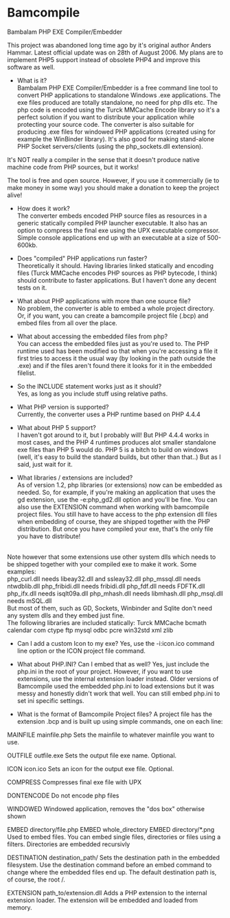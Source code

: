 # Bamcompile
Bambalam PHP EXE Compiler/Embedder

This project was abandoned long time ago by it's original author Anders Hammar.
Latest official update was on 28th of August 2006.
My plans are to implement PHP5 support instead of obsolete PHP4 and improve this software as well.

- What is it?<br/>
Bambalam PHP EXE Compiler/Embedder is a free command line tool to convert PHP applications to standalone Windows .exe applications. The exe files produced are totally standalone, no need for php dlls etc. The php code is encoded using the Turck MMCache Encode library so it's a perfect solution if you want to distribute your application while protecting your source code. The converter is also suitable for producing .exe files for windowed PHP applications (created using for example the WinBinder library). It's also good for making stand-alone PHP Socket servers/clients (using the php_sockets.dll extension). 

It's NOT really a compiler in the sense that it doesn't produce native machine code from PHP sources, but it works! 

The tool is free and open source. However, if you use it commercially (ie to make money in some way) you should make a donation to keep the project alive! 

- How does it work?<br/>
The converter embeds encoded PHP source files as resources in a generic statically compiled PHP launcher executable. It also has an option to compress the final exe using the UPX executable compressor. Simple console applications end up with an executable at a size of 500-600kb. 

- Does "compiled" PHP applications run faster?<br/>
Theoretically it should. Having libraries linked statically and encoding files (Turck MMCache encodes PHP sources as PHP bytecode, I think) should contribute to faster applications. But I haven't done any decent tests on it. 

- What about PHP applications with more than one source file?<br/>
No problem, the converter is able to embed a whole project directory. Or, if you want, you can create a bamcompile project file (.bcp) and embed files from all over the place. 

- What about accessing the embedded files from php?<br/>
You can access the embedded files just as you're used to. The PHP runtime used has been modified so that when you're accessing a file it first tries to access it the usual way (by looking in the path outside the .exe) and if the files aren't found there it looks for it in the embedded filelist.

- So the INCLUDE statement works just as it should?<br/>
Yes, as long as you include stuff using relative paths. 

- What PHP version is supported?<br/>
Currently, the converter uses a PHP runtime based on PHP 4.4.4 

- What about PHP 5 support?<br/>
I haven't got around to it, but I probably will! But PHP 4.4.4 works in most cases, and the PHP 4 runtimes produces alot smaller standalone exe files than PHP 5 would do. PHP 5 is a bitch to build on windows (well, it's easy to build the standard builds, but other than that..) But as I said, just wait for it. 

- What libraries / extensions are included?<br/>
As of version 1.2, php libraries (or extensions) now can be embedded as needed. So, for example, if you're making an application that uses the gd extension, use the -e:php_gd2.dll option and you'll be fine. You can also use the EXTENSION command when working with bamcompile project files. You still have to have access to the php extension dll files when embedding of course, they are shipped together with the PHP distribution. But once you have compiled your exe, that's the only file you have to distribute! 
<br/>
Note however that some extensions use other system dlls which needs to be shipped together with your compiled exe to make it work. Some examples:
<br/>
php_curl.dll needs libeay32.dll and ssleay32.dll
php_mssql.dll needs ntwdblib.dll
php_fribidi.dll needs fribidi.dll
php_fdf.dll needs FDFTK.dll
php_ifx.dll needs isqlt09a.dll
php_mhash.dll needs libmhash.dll
php_msql.dll needs mSQL.dll
<br/>
But most of them, such as GD, Sockets, Winbinder and Sqlite don't need any system dlls and they embed just fine.
<br/>
The following libraries are included statically:
Turck MMCache
bcmath
calendar
com
ctype
ftp
mysql
odbc
pcre
win32std
xml
zlib 

- Can I add a custom Icon to my exe?
Yes, use the -i:icon.ico command line option or the ICON project file command. 

- What about PHP.INI? Can I embed that as well?
Yes, just include the php.ini in the root of your project. However, if you want to use extensions, use the internal extension loader instead. Older versions of Bamcompile used the embedded php.ini to load extensions but it was messy and honestly didn't work that well. You can still embed php.ini to set ini specific settings. 

- What is the format of Bamcompile Project files?
A project file has the extension .bcp and is built up using simple commands, one on each line:

MAINFILE mainfile.php
Sets the mainfile to whatever mainfile you want to use. 

OUTFILE outfile.exe
Sets the output file exe name. Optional.

ICON icon.ico
Sets an icon for the output exe file. Optional.

COMPRESS
Compresses final exe file with UPX

DONTENCODE
Do not encode php files

WINDOWED
Windowed application, removes the "dos box" otherwise shown

EMBED directory/file.php
EMBED whole_directory
EMBED directory/*.png
Used to embed files. You can embed single files, directories or files using a filters. Directories are embedded recursivly

DESTINATION destination_path/
Sets the destination path in the embedded filesystem. Use the destination command before an embed command to change where the embedded files end up. The default destination path is, of course, the root /.

EXTENSION path_to/extension.dll
Adds a PHP extension to the internal extension loader. The extension will be embedded and loaded from memory. 

